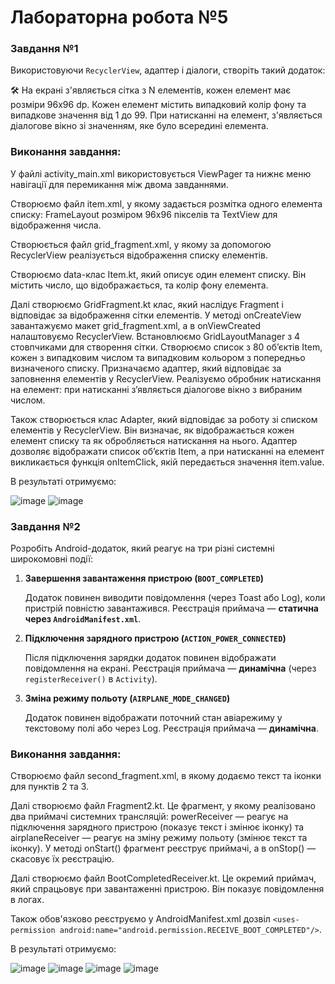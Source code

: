 # Лабораторна робота №5
### Завдання №1
  Використовуючи `RecyclerView`, адаптер і діалоги, створіть такий додаток:

<aside>
🛠 На екрані з'являється сітка з N елементів, кожен елемент має розміри 96х96 dp. Кожен елемент містить випадковий колір фону та випадкове значення від 1 до 99. При натисканні на елемент, з'являється діалогове вікно зі значенням, яке було всередині елемента.
</aside>

### Виконання завдання:

У файлі activity_main.xml використовується ViewPager та нижнє меню навігації для перемикання між двома завданнями.

Створюємо файл item.xml, у якому задається розмітка одного елемента списку: FrameLayout розміром 96х96 пікселів та TextView для відображення числа.

Створюється файл grid_fragment.xml, у якому за допомогою RecyclerView реалізується відображення списку елементів.

Створюємо  data-клас Item.kt, який описує один елемент списку. Він містить число, що відображається, та колір фону елемента.

Далі створюємо GridFragment.kt клас, який наслідує Fragment і відповідає за відображення сітки елементів. У методі onCreateView завантажуємо макет grid_fragment.xml, а в onViewCreated налаштовуємо RecyclerView. Встановлюємо GridLayoutManager з 4 стовпчиками для створення сітки. Створюємо список з 80 об’єктів Item, кожен з випадковим числом та випадковим кольором з попередньо визначеного списку. Призначаємо адаптер, який відповідає за заповнення елементів у RecyclerView. Реалізуємо обробник натискання на елемент: при натисканні з’являється діалогове вікно з вибраним числом.

Також створюється клас Adapter, який відповідає за роботу зі списком елементів у RecyclerView. Він визначає, як відображається кожен елемент списку та як обробляється натискання на нього.
Адаптер дозволяє відображати список об’єктів Item, а при натисканні на елемент викликається функція onItemClick, якій передається значення item.value.

В результаті отримуємо:

![image](https://github.com/user-attachments/assets/fada22d4-ddfc-41a1-af5b-31c61fd95b45)
![image](https://github.com/user-attachments/assets/660028ed-aaaf-4663-8b93-d6ce17eb6691)



### Завдання №2

Розробіть Android-додаток, який реагує на три різні системні широкомовні події:

1. **Завершення завантаження пристрою (`BOOT_COMPLETED`)**
    
    Додаток повинен виводити повідомлення (через Toast або Log), коли пристрій повністю завантажився.
    Реєстрація приймача — **статична через `AndroidManifest.xml`**.
    
2. **Підключення зарядного пристрою (`ACTION_POWER_CONNECTED`)**
    
    Після підключення зарядки додаток повинен відображати повідомлення на екрані.
    Реєстрація приймача — **динамічна** (через `registerReceiver()` в `Activity`).
    
3. **Зміна режиму польоту (`AIRPLANE_MODE_CHANGED`)**
    
    Додаток повинен відображати поточний стан авіарежиму у текстовому полі або через Log.
    Реєстрація приймача — **динамічна**.

### Виконання завдання:

Створюємо файл second_fragment.xml, в якому додаємо текст та іконки для пунктів 2 та 3. 

Далі створюємо файл Fragment2.kt. Це фрагмент, у якому реалізовано два приймачі системних трансляцій: powerReceiver — реагує на підключення зарядного пристрою (показує текст і змінює іконку) та airplaneReceiver — реагує на зміну режиму польоту (змінює текст та іконку).
У методі onStart() фрагмент реєструє приймачі, а в onStop() — скасовує їх реєстрацію.

Далі створюємо файл BootCompletedReceiver.kt. Це окремий приймач, який спрацьовує при завантаженні пристрою. Він показує повідомлення в логах.

Також обов'язково реєструємо у AndroidManifest.xml дозвіл `<uses-permission android:name="android.permission.RECEIVE_BOOT_COMPLETED"/>`.

В результаті отримуємо:

![image](https://github.com/user-attachments/assets/8c53c3a8-5114-4a47-9d76-0e4120ab4a4a)
![image](https://github.com/user-attachments/assets/f470d53f-4c54-41b8-ba99-2130edb4943f)
![image](https://github.com/user-attachments/assets/c9f6ca59-d451-4e89-a94a-9683928d6739)
![image](https://github.com/user-attachments/assets/8eaf35c6-8210-423d-904c-8dd696a08f8b)

